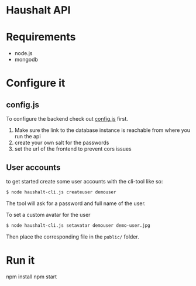 # Haushalt API

# Requirements

* node.js
* mongodb

# Configure it

## config.js

To configure the backend check out [config.js](config.js) first.

1. Make sure the link to the database instance is reachable from where you run the api
1. create your own salt for the passwords
1. set the url of the frontend to prevent cors issues

## User accounts

to get started create some user accounts with the cli-tool like so:
```bash
$ node haushalt-cli.js createuser demouser
```
The tool will ask for a password and full name of the user. 

To set a custom avatar for the user
```bash
$ node haushalt-cli.js setavatar demouser demo-user.jpg
```

Then place the corresponding file in the `public/` folder.

# Run it
npm install
npm start

